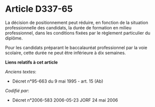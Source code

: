 # Article D337-65

La décision de positionnement peut réduire, en fonction de la situation professionnelle des candidats, la durée de formation
en milieu professionnel, dans les conditions fixées par le règlement particulier du diplôme.

Pour les candidats préparant le baccalauréat professionnel par la voie scolaire, cette durée ne peut être inférieure à dix
semaines.

**Liens relatifs à cet article**

_Anciens textes_:

  - Décret n°95-663 du 9 mai 1995 - art. 15 (Ab)

_Codifié par_:

  - Décret n°2006-583 2006-05-23 JORF 24 mai 2006
